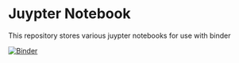 # Juypter Notebook

This repository stores various juypter notebooks for use with binder

[![Binder](https://mybinder.org/badge_logo.svg)](https://mybinder.org/v2/gh/BlueZeeKing/Codebook/HEAD)
